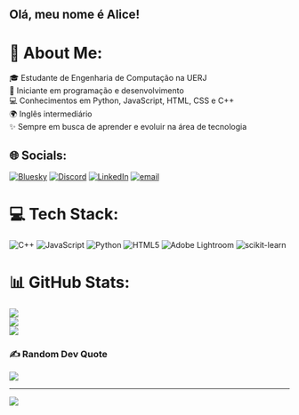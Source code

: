 ## Olá, meu nome é Alice!

# 💫 About Me:
🎓 Estudante de Engenharia de Computação na UERJ<br>🚀 Iniciante em programação e desenvolvimento<br>💻 Conhecimentos em Python, JavaScript, HTML, CSS e C++<br>🌍 Inglês intermediário<br>✨ Sempre em busca de aprender e evoluir na área de tecnologia


## 🌐 Socials:
[![Bluesky](https://img.shields.io/badge/bluesky-0285FF?style=for-the-badge&logo=bluesky&logoColor=%23FFFFFF)](https://bsky.app/profile/alicebsrz) [![Discord](https://img.shields.io/badge/Discord-%237289DA.svg?logo=discord&logoColor=white)](https://discord.gg/alicebszz) [![LinkedIn](https://img.shields.io/badge/LinkedIn-%230077B5.svg?logo=linkedin&logoColor=white)](www.linkedin.com/in/alicebarbosa0101) [![email](https://img.shields.io/badge/Email-D14836?logo=gmail&logoColor=white)](mailto:alicedesouzabarbosa01@gmail.com) 

# 💻 Tech Stack:
![C++](https://img.shields.io/badge/c++-%2300599C.svg?style=for-the-badge&logo=c%2B%2B&logoColor=white) ![JavaScript](https://img.shields.io/badge/javascript-%23323330.svg?style=for-the-badge&logo=javascript&logoColor=%23F7DF1E) ![Python](https://img.shields.io/badge/python-3670A0?style=for-the-badge&logo=python&logoColor=ffdd54) ![HTML5](https://img.shields.io/badge/html5-%23E34F26.svg?style=for-the-badge&logo=html5&logoColor=white) ![Adobe Lightroom](https://img.shields.io/badge/Adobe%20Lightroom-31A8FF.svg?style=for-the-badge&logo=Adobe%20Lightroom&logoColor=white) ![scikit-learn](https://img.shields.io/badge/scikit--learn-%23F7931E.svg?style=for-the-badge&logo=scikit-learn&logoColor=white)
# 📊 GitHub Stats:
![](https://github-readme-stats.vercel.app/api?username=alicebsrz&theme=bear&hide_border=false&include_all_commits=false&count_private=false)<br/>
![](https://nirzak-streak-stats.vercel.app/?user=alicebsrz&theme=bear&hide_border=false)<br/>
![](https://github-readme-stats.vercel.app/api/top-langs/?username=alicebsrz&theme=bear&hide_border=false&include_all_commits=false&count_private=false&layout=compact)

### ✍️ Random Dev Quote
![](https://quotes-github-readme.vercel.app/api?type=horizontal&theme=radical)

---
[![](https://visitcount.itsvg.in/api?id=alicebsrz&icon=9&color=0)](https://visitcount.itsvg.in)

<!-- Proudly created with GPRM ( https://gprm.itsvg.in ) -->
